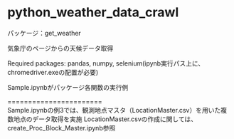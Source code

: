 # python_weather_data_crawl

パッケージ：get_weather

気象庁のページからの天候データ取得

Required packages: pandas, numpy, selenium(ipynb実行パス上に、chromedriver.exeの配置が必要)

Sample.ipynbがパッケージ各関数の実行例

=======================  
Sample.ipynbの例3では、観測地点マスタ（LocationMaster.csv）を用いた複数地点のデータ取得を実施
LocationMaster.csvの作成に関しては、create_Proc_Block_Master.ipynb参照

